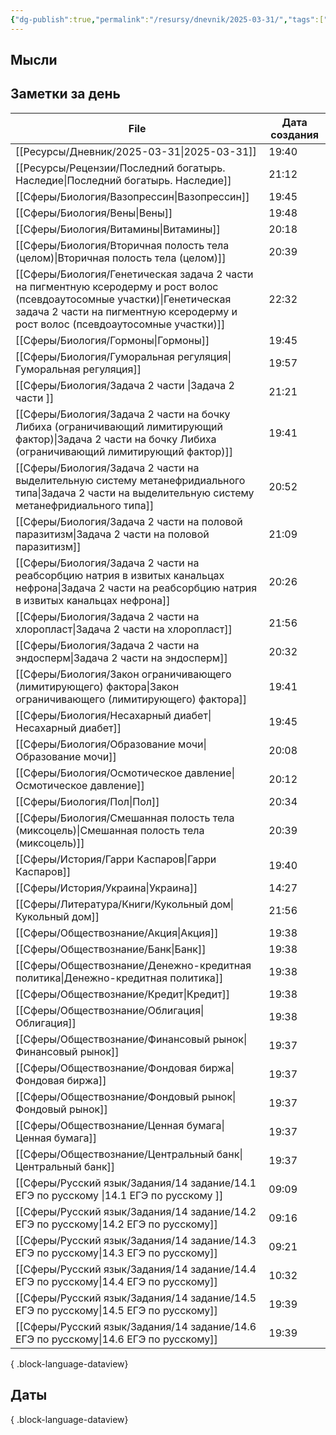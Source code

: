 ```yaml
---
{"dg-publish":true,"permalink":"/resursy/dnevnik/2025-03-31/","tags":["Ежедневнаязаметка"]}
---
```


## Мысли
## Заметки за день
| File                                                                                                                                                                                                             | Дата создания |
| ---------------------------------------------------------------------------------------------------------------------------------------------------------------------------------------------------------------- | ------------- |
| [[Ресурсы/Дневник/2025-03-31\|2025-03-31]]                                                                                                                                                                    | 19:40         |
| [[Ресурсы/Рецензии/Последний богатырь. Наследие\|Последний богатырь. Наследие]]                                                                                                                               | 21:12         |
| [[Сферы/Биология/Вазопрессин\|Вазопрессин]]                                                                                                                                                                   | 19:45         |
| [[Сферы/Биология/Вены\|Вены]]                                                                                                                                                                                 | 19:48         |
| [[Сферы/Биология/Витамины\|Витамины]]                                                                                                                                                                         | 20:18         |
| [[Сферы/Биология/Вторичная полость тела (целом)\|Вторичная полость тела (целом)]]                                                                                                                             | 20:39         |
| [[Сферы/Биология/Генетическая задача 2 части на пигментную ксеродерму и рост волос (псевдоаутосомные участки)\|Генетическая задача 2 части на пигментную ксеродерму и рост волос (псевдоаутосомные участки)]] | 22:32         |
| [[Сферы/Биология/Гормоны\|Гормоны]]                                                                                                                                                                           | 19:45         |
| [[Сферы/Биология/Гуморальная регуляция\|Гуморальная регуляция]]                                                                                                                                               | 19:57         |
| [[Сферы/Биология/Задача 2 части \|Задача 2 части ]]                                                                                                                                                           | 21:21         |
| [[Сферы/Биология/Задача 2 части на бочку Либиха (ограничивающий лимитирующий фактор)\|Задача 2 части на бочку Либиха (ограничивающий лимитирующий фактор)]]                                                   | 19:41         |
| [[Сферы/Биология/Задача 2 части на выделительную систему метанефридиального типа\|Задача 2 части на выделительную систему метанефридиального типа]]                                                           | 20:52         |
| [[Сферы/Биология/Задача 2 части на половой паразитизм\|Задача 2 части на половой паразитизм]]                                                                                                                 | 21:09         |
| [[Сферы/Биология/Задача 2 части на реабсорбцию натрия в извитых канальцах нефрона\|Задача 2 части на реабсорбцию натрия в извитых канальцах нефрона]]                                                         | 20:26         |
| [[Сферы/Биология/Задача 2 части на хлоропласт\|Задача 2 части на хлоропласт]]                                                                                                                                 | 21:56         |
| [[Сферы/Биология/Задача 2 части на эндосперм\|Задача 2 части на эндосперм]]                                                                                                                                   | 20:32         |
| [[Сферы/Биология/Закон ограничивающего (лимитирующего) фактора\|Закон ограничивающего (лимитирующего) фактора]]                                                                                               | 19:41         |
| [[Сферы/Биология/Несахарный диабет\|Несахарный диабет]]                                                                                                                                                       | 19:45         |
| [[Сферы/Биология/Образование мочи\|Образование мочи]]                                                                                                                                                         | 20:08         |
| [[Сферы/Биология/Осмотическое давление\|Осмотическое давление]]                                                                                                                                               | 20:12         |
| [[Сферы/Биология/Пол\|Пол]]                                                                                                                                                                                   | 20:34         |
| [[Сферы/Биология/Смешанная полость тела (миксоцель)\|Смешанная полость тела (миксоцель)]]                                                                                                                     | 20:39         |
| [[Сферы/История/Гарри Каспаров\|Гарри Каспаров]]                                                                                                                                                              | 19:40         |
| [[Сферы/История/Украина\|Украина]]                                                                                                                                                                            | 14:27         |
| [[Сферы/Литература/Книги/Кукольный дом\|Кукольный дом]]                                                                                                                                                       | 21:56         |
| [[Сферы/Обществознание/Акция\|Акция]]                                                                                                                                                                         | 19:38         |
| [[Сферы/Обществознание/Банк\|Банк]]                                                                                                                                                                           | 19:38         |
| [[Сферы/Обществознание/Денежно-кредитная политика\|Денежно-кредитная политика]]                                                                                                                               | 19:38         |
| [[Сферы/Обществознание/Кредит\|Кредит]]                                                                                                                                                                       | 19:38         |
| [[Сферы/Обществознание/Облигация\|Облигация]]                                                                                                                                                                 | 19:38         |
| [[Сферы/Обществознание/Финансовый рынок\|Финансовый рынок]]                                                                                                                                                   | 19:37         |
| [[Сферы/Обществознание/Фондовая биржа\|Фондовая биржа]]                                                                                                                                                       | 19:37         |
| [[Сферы/Обществознание/Фондовый рынок\|Фондовый рынок]]                                                                                                                                                       | 19:37         |
| [[Сферы/Обществознание/Ценная бумага\|Ценная бумага]]                                                                                                                                                         | 19:37         |
| [[Сферы/Обществознание/Центральный банк\|Центральный банк]]                                                                                                                                                   | 19:37         |
| [[Сферы/Русский язык/Задания/14 задание/14.1 ЕГЭ по русскому \|14.1 ЕГЭ по русскому ]]                                                                                                                        | 09:09         |
| [[Сферы/Русский язык/Задания/14 задание/14.2 ЕГЭ по русскому\|14.2 ЕГЭ по русскому]]                                                                                                                          | 09:16         |
| [[Сферы/Русский язык/Задания/14 задание/14.3 ЕГЭ по русскому\|14.3 ЕГЭ по русскому]]                                                                                                                          | 09:21         |
| [[Сферы/Русский язык/Задания/14 задание/14.4 ЕГЭ по русскому\|14.4 ЕГЭ по русскому]]                                                                                                                          | 10:32         |
| [[Сферы/Русский язык/Задания/14 задание/14.5 ЕГЭ по русскому\|14.5 ЕГЭ по русскому]]                                                                                                                          | 19:39         |
| [[Сферы/Русский язык/Задания/14 задание/14.6 ЕГЭ по русскому\|14.6 ЕГЭ по русскому]]                                                                                                                          | 19:39         |

{ .block-language-dataview}
## Даты

{ .block-language-dataview}

